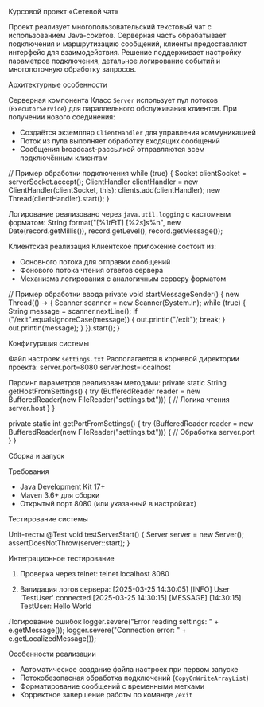 Курсовой проект «Сетевой чат»

Проект реализует многопользовательский текстовый чат с использованием Java-сокетов. Серверная часть обрабатывает подключения и маршрутизацию сообщений,
клиенты предоставляют интерфейс для взаимодействия. 
Решение поддерживает настройку параметров подключения, детальное логирование событий и многопоточную обработку запросов.

Архитектурные особенности

Серверная компонента
Класс `Server` использует пул потоков (`ExecutorService`) для параллельного обслуживания клиентов. При получении нового соединения:
- Создаётся экземпляр `ClientHandler` для управления коммуникацией
- Поток из пула выполняет обработку входящих сообщений
- Сообщения broadcast-рассылкой отправляются всем подключённым клиентам

// Пример обработки подключения
while (true) {
Socket clientSocket = serverSocket.accept();
ClientHandler clientHandler = new ClientHandler(clientSocket, this);
clients.add(clientHandler);
new Thread(clientHandler).start();
}

Логирование реализовано через `java.util.logging` с кастомным форматом:
String.format("[%1$tF %1$tT] [%2$s] %3$s%n",
new Date(record.getMillis()),
record.getLevel(),
record.getMessage());

Клиентская реализация
Клиентское приложение состоит из:
- Основного потока для отправки сообщений
- Фонового потока чтения ответов сервера
- Механизма логирования с аналогичным серверу форматом

// Пример обработки ввода
private void startMessageSender() {
new Thread(() -> {
Scanner scanner = new Scanner(System.in);
while (true) {
String message = scanner.nextLine();
if ("/exit".equalsIgnoreCase(message)) {
out.println("/exit");
break;
}
out.println(message);
}
}).start();
}

Конфигурация системы

Файл настроек `settings.txt`
Располагается в корневой директории проекта:
server.port=8080
server.host=localhost

Парсинг параметров реализован методами:
private static String getHostFromSettings() {
try (BufferedReader reader = new BufferedReader(new FileReader("settings.txt"))) {
// Логика чтения server.host
}
}

private static int getPortFromSettings() {
try (BufferedReader reader = new BufferedReader(new FileReader("settings.txt"))) {
// Обработка server.port
}
}

Сборка и запуск

Требования
- Java Development Kit 17+
- Maven 3.6+ для сборки
- Открытый порт 8080 (или указанный в настройках)

Тестирование системы

Unit-тесты
@Test
void testServerStart() {
Server server = new Server();
assertDoesNotThrow(server::start);
}

Интеграционное тестирование
1. Проверка через telnet:
telnet localhost 8080

2. Валидация логов сервера:
[2025-03-25 14:30:05] [INFO] User 'TestUser' connected
[2025-03-25 14:30:15] [MESSAGE] [14:30:15] TestUser: Hello World

Логирование ошибок
logger.severe("Error reading settings: " + e.getMessage());
logger.severe("Connection error: " + e.getLocalizedMessage());

Особенности реализации
- Автоматическое создание файла настроек при первом запуске
- Потокобезопасная обработка подключений (`CopyOnWriteArrayList`)
- Форматирование сообщений с временными метками
- Корректное завершение работы по команде `/exit`
